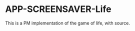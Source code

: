 APP-SCREENSAVER-Life
====================

This is a PM implementation of the game of life, with source.

